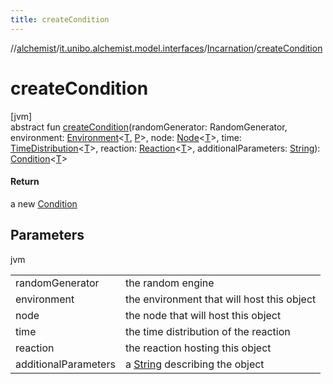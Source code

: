 ```yaml
---
title: createCondition
---
```

//[alchemist](../../../index.html)/[it.unibo.alchemist.model.interfaces](../index.html)/[Incarnation](index.html)/[createCondition](create-condition.html)



# createCondition



[jvm]\
abstract fun [createCondition](create-condition.html)(randomGenerator: RandomGenerator, environment: [Environment](../-environment/index.html)<[T](../../it.unibo.alchemist.boundary.interfaces/-output-monitor/index.html), [P](../../it.unibo.alchemist.boundary.interfaces/-output-monitor/index.html)>, node: [Node](../-node/index.html)<[T](../../it.unibo.alchemist.boundary.interfaces/-output-monitor/index.html)>, time: [TimeDistribution](../-time-distribution/index.html)<[T](../../it.unibo.alchemist.boundary.interfaces/-output-monitor/index.html)>, reaction: [Reaction](../-reaction/index.html)<[T](../../it.unibo.alchemist.boundary.interfaces/-output-monitor/index.html)>, additionalParameters: [String](https://docs.oracle.com/javase/8/docs/api/java/lang/String.html)): [Condition](../-condition/index.html)<[T](../../it.unibo.alchemist.boundary.interfaces/-output-monitor/index.html)>



#### Return



a new [Condition](../-condition/index.html)



## Parameters


jvm

| | |
|---|---|
| randomGenerator | the random engine |
| environment | the environment that will host this object |
| node | the node that will host this object |
| time | the time distribution of the reaction |
| reaction | the reaction hosting this object |
| additionalParameters | a [String](https://docs.oracle.com/javase/8/docs/api/java/lang/String.html) describing the object |




